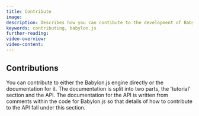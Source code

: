 ```yaml
---
title: Contribute 
image: 
description: Describes how you can contibute to the development of Babylon.js
keywords: contributing, babylon.js
further-reading:
video-overview:
video-content:
---
```


## Contributions

You can contribute to either the Babylon.js engine directly or the documentation for it. The documentation is split into two parts, the 'tutorial' section and the API. The documentation for the API is written from comments within the code for Babylon.js so that details of how to contribute to the API fall under this section.